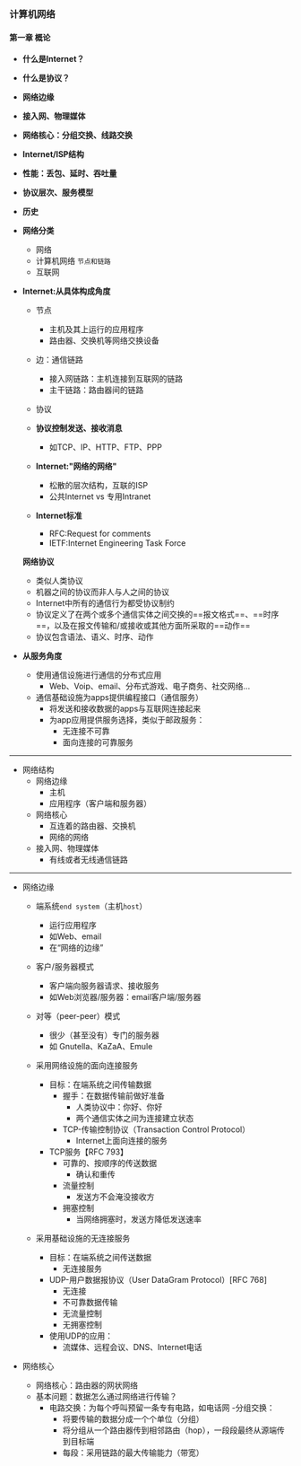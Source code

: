 ### 计算机网络
#### 第一章 概论
- **什么是Internet？**
- **什么是协议？**
- **网络边缘**
- **接入网、物理媒体**
- **网络核心：分组交换、线路交换**
- **Internet/ISP结构**
- **性能：丢包、延时、吞吐量**
- **协议层次、服务模型**
- **历史**

- **网络分类**
    - 网络
    - 计算机网络
      `节点和链路`
    - 互联网

- **Internet:从具体构成角度**
    - 节点
        - 主机及其上运行的应用程序
        - 路由器、交换机等网络交换设备
    - 边：通信链路
        - 接入网链路：主机连接到互联网的链路
        - 主干链路：路由器间的链路
    - 协议

    - **协议控制发送、接收消息**
      - 如TCP、IP、HTTP、FTP、PPP
    - **Internet:"网络的网络"**
        - 松散的层次结构，互联的ISP
        - 公共Internet vs 专用Intranet
    - **Internet标准**
        - RFC:Request for comments
        - IETF:Internet Engineering Task Force

  **网络协议**
    - 类似人类协议
    - 机器之间的协议而非人与人之间的协议
    - Internet中所有的通信行为都受协议制约
    - 协议定义了在两个或多个通信实体之间交换的==报文格式==、==时序==，以及在报文传输和/或接收或其他方面所采取的==动作==
    - 协议包含语法、语义、时序、动作
- **从服务角度**
    - 使用通信设施进行通信的分布式应用
        - Web、Voip、email、分布式游戏、电子商务、社交网络...
    - 通信基础设施为apps提供编程接口（通信服务）
        - 将发送和接收数据的apps与互联网连接起来
        - 为app应用提供服务选择，类似于邮政服务：
            - 无连接不可靠
            - 面向连接的可靠服务
---
- 网络结构
    - 网络边缘
        - 主机
        - 应用程序（客户端和服务器）
    - 网络核心
        - 互连着的路由器、交换机
        - 网络的网络
    - 接入网、物理媒体
        - 有线或者无线通信链路
---    
- 网络边缘
    - 端系统`end system`（主机`host`）
        - 运行应用程序
        - 如Web、email
        - 在“网络的边缘”
    - 客户/服务器模式
        - 客户端向服务器请求、接收服务
        - 如Web浏览器/服务器：email客户端/服务器
    - 对等（peer-peer）模式
        - 很少（甚至没有）专门的服务器
        - 如 Gnutella、KaZaA、Emule

    - 采用网络设施的面向连接服务
        - 目标：在端系统之间传输数据
            - 握手：在数据传输前做好准备
                - 人类协议中：你好、你好
                - 两个通信实体之间为连接建立状态
            - TCP-传输控制协议（Transaction Control Protocol）
                - Internet上面向连接的服务
        - TCP服务【RFC 793】
            - 可靠的、按顺序的传送数据
                - 确认和重传
            - 流量控制
                - 发送方不会淹没接收方
            - 拥塞控制
                - 当网络拥塞时，发送方降低发送速率
    - 采用基础设施的无连接服务
        - 目标：在端系统之间传送数据
            - 无连接服务
        - UDP-用户数据报协议（User DataGram Protocol）[RFC 768]
            - 无连接
            - 不可靠数据传输
            - 无流量控制
            - 无拥塞控制
        - 使用UDP的应用：
            - 流媒体、远程会议、DNS、Internet电话

- 网络核心
    - 网络核心：路由器的网状网络
    - 基本问题：数据怎么通过网络进行传输？
        - 电路交换：为每个呼叫预留一条专有电路，如电话网
          -分组交换：
            - 将要传输的数据分成一个个单位（分组）
            - 将分组从一个路由器传到相邻路由（hop），一段段最终从源端传到目标端
            - 每段：采用链路的最大传输能力（带宽）

